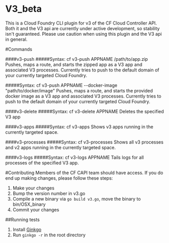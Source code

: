 # V3_beta

This is a Cloud Foundry CLI plugin for v3 of the CF Cloud Controller API. Both it and the V3 api are currently under active development, so stability isn't guaranteed. Please use caution when using this plugin and the V3 api in general.

#Commands

####v3-push
#####Syntax: cf v3-push APPNAME /path/to/app.zip
Pushes, maps a route, and starts the zipped app as a V3 app and associated V3 processes. Currently tries to push to the default domain of your currently targeted Cloud Foundry.

#####Syntax: cf v3-push APPNAME --docker-image "path/to/docker/image"
Pushes, maps a route, and starts the provided docker image as a V3 app and associated V3 processes. Currently tries to push to the default domain of your currently targeted Cloud Foundry.

####v3-delete
#####Syntax: cf v3-delete APPNAME
Deletes the specified V3 app

####v3-apps
#####Syntax: cf v3-apps
Shows v3 apps running in the currently targeted space.

####v3-processes
#####Syntax: cf v3-processes
Shows all v3 processes and v2 apps running in the currently targeted space.

####v3-logs
#####Syntax: cf v3-logs APPNAME
Tails logs for all processes of the specified V3 app.

#Contributing
Members of the CF CAPI team should have access. If you do end up making changes, please follow these steps:

1. Make your changes
2. Bump the version number in v3.go
3. Compile a new binary via `go build v3.go`, move the binary to bin/OSX_binary
4. Commit your changes

##Running tests

1. Install [Ginkgo](https://github.com/onsi/ginkgo)
1. Run `ginkgo -r` in the root directory
